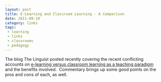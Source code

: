 ```yaml
---
layout: post
title: E-Learning and Classroom Learning - A Comparison
date: 2011-09-10
category: links
tags:
 - learning
 - links
 - classrooms
 - pedagogy
---
```


<p>The blog The Linguist posted recently covering the recent conflicting accounts on <a href="http://thelinguist.blogs.com/how_to_learn_english_and/2011/09/e-learning-better-or-worse-than-classroom-learning.html" target="_blank">e-learning versus classroom learning as a teaching paradigm</a> and the benefits involved. &nbsp;Commentary brings up some good points on the pros and cons of each, as well.</p>
